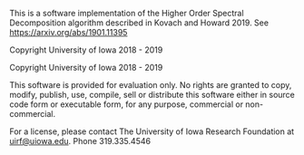 
This is a software implementation of the Higher Order Spectral Decomposition algorithm described in Kovach and Howard 2019.
See https://arxiv.org/abs/1901.11395

Copyright University of Iowa 2018 - 2019

Copyright University of Iowa 2018 - 2019

This software is provided for evaluation only. No rights are granted to copy, modify, publish, use, compile, sell or distribute this software either in source code form or executable form, for any purpose, commercial or non-commercial. 

For a license, please contact The University of Iowa Research Foundation at uirf@uiowa.edu. Phone 319.335.4546
